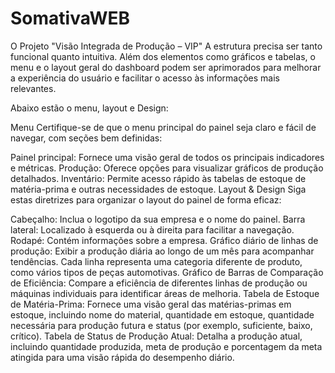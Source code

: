 # SomativaWEB

O Projeto "Visão Integrada de Produção – VIP" 
A estrutura precisa ser tanto funcional quanto intuitiva. Além dos elementos  como gráficos e tabelas, o menu e o layout geral do dashboard podem ser aprimorados para melhorar a experiência do usuário e facilitar o acesso às informações mais relevantes. 



Abaixo estão o menu, layout e Design:

Menu
Certifique-se de que o menu principal do painel seja claro e fácil de navegar, com seções bem definidas:

Painel principal: Fornece uma visão geral de todos os principais indicadores e métricas.
Produção: Oferece opções para visualizar gráficos de produção detalhados.
Inventário: Permite acesso rápido às tabelas de estoque de matéria-prima e outras necessidades de estoque.
Layout & Design
Siga estas diretrizes para organizar o layout do painel de forma eficaz:

Cabeçalho: Inclua o logotipo da sua empresa e o nome do painel.
Barra lateral: Localizado à esquerda ou à direita para facilitar a navegação.
Rodapé: Contém informações sobre a empresa.
Gráfico diário de linhas de produção: Exibir a produção diária ao longo de um mês para acompanhar tendências. Cada linha representa uma categoria diferente de produto, como vários tipos de peças automotivas.
Gráfico de Barras de Comparação de Eficiência: Compare a eficiência de diferentes linhas de produção ou máquinas individuais para identificar áreas de melhoria.
Tabela de Estoque de Matéria-Prima: Fornece uma visão geral das matérias-primas em estoque, incluindo nome do material, quantidade em estoque, quantidade necessária para produção futura e status (por exemplo, suficiente, baixo, crítico).
Tabela de Status de Produção Atual: Detalha a produção atual, incluindo quantidade produzida, meta de produção e porcentagem da meta atingida para uma visão rápida do desempenho diário.
